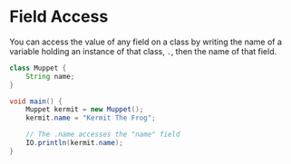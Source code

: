 # Field Access

You can access the value of any field on a class by writing the name of a variable holding an instance
of that class, `.`, then the name of that field.

```java
class Muppet {
    String name;
}

void main() {
    Muppet kermit = new Muppet();
    kermit.name = "Kermit The Frog";

    // The .name accesses the "name" field
    IO.println(kermit.name);
}
```
